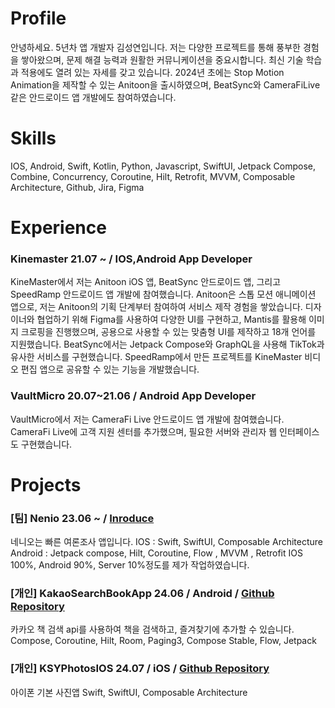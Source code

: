 # Profile
안녕하세요. 5년차 앱 개발자 김성연입니다. 저는 다양한 프로젝트를 통해 풍부한 경험을 쌓아왔으며, 문제 해결 능력과 원활한 커뮤니케이션을 중요시합니다. 최신 기술 학습과 적용에도 열려 있는 자세를 갖고 있습니다. 2024년 초에는 Stop Motion Animation을 제작할 수 있는 Anitoon을 출시하였으며, BeatSync와 CameraFiLive 같은 안드로이드 앱 개발에도 참여하였습니다. 

# Skills
IOS, Android, Swift, Kotlin, Python, Javascript, SwiftUI, Jetpack Compose, Combine, Concurrency, Coroutine, Hilt, Retrofit, MVVM, Composable Architecture, Github, Jira, Figma 

# Experience
### Kinemaster    21.07 ~ / IOS,Android App Developer
KineMaster에서 저는 Anitoon iOS 앱, BeatSync 안드로이드 앱, 그리고 SpeedRamp 안드로이드 앱 개발에 참여했습니다. 
Anitoon은 스톱 모션 애니메이션 앱으로, 저는 Anitoon의 기획 단계부터 참여하여 서비스 제작 경험을 쌓았습니다. 
디자이너와 협업하기 위해 Figma를 사용하여 다양한 UI를 구현하고, Mantis를 활용해 이미지 크로핑을 진행했으며, 공용으로 사용할 수 있는 맞춤형 UI를 제작하고 18개 언어를 지원했습니다.
BeatSync에서는 Jetpack Compose와 GraphQL을 사용해 TikTok과 유사한 서비스를 구현했습니다. SpeedRamp에서 만든 프로젝트를 KineMaster 비디오 편집 앱으로 공유할 수 있는 기능을 개발했습니다. 

### VaultMicro    20.07~21.06 / Android App Developer
VaultMicro에서 저는 CameraFi Live 안드로이드 앱 개발에 참여했습니다.
CameraFi Live에 고객 지원 센터를 추가했으며, 필요한 서버와 관리자 웹 인터페이스도 구현했습니다.

# Projects
### [팀] Nenio    23.06 ~ / [Inroduce](https://github.com/yeon1216/introduce/blob/main/네니오.md)
네니오는 빠른 여론조사 앱입니다.
IOS : Swift, SwiftUI, Composable Architecture
Android : Jetpack compose, Hilt, Coroutine, Flow , MVVM , Retrofit
IOS 100%, Android 90%, Server 10%정도를 제가 작업하였습니다.

### [개인] KakaoSearchBookApp    24.06 / Android / [Github Repository](https://github.com/yeon1216/KakaoBookSearchApp)
카카오 책 검색 api를 사용하여 책을 검색하고, 즐겨찾기에 추가할 수 있습니다.
Compose, Coroutine, Hilt, Room, Paging3, Compose Stable, Flow, Jetpack

### [개인] KSYPhotosIOS    24.07 / iOS / [Github Repository](https://github.com/yeon1216/KSYPhotosIOS)
아이폰 기본 사진앱
Swift, SwiftUI, Composable Architecture

